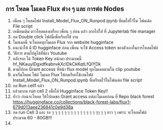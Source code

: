 ## การ โหลด โมเดล Flux ต่าง ๆ และ การต่อ Nodes

1. เพื่อน ๆ โหลดไฟล์ Install_Model_Flux_ON_Runpod.ipynb ที่ผมใส่ไว้ใน โฟลเด้อ File script
2. เหมือนเดิม ดาวโหลดลงเครื่อง เพื่อน ๆ ก่อน แล้ว ลากไปใส่ ที่ Jupyterlab file manager
3. กด Double click ไฟล์นี้เพื่อเรียกใช้ งาน
4. โมลเดลนี้ จะโหลดทุกโมเดล Flux จาก website hugginface
5. แนะนำให้ มี ID hugginface ก่อน เพื่อน จะใช้ Access token ของตัวเองในการโหลดไฟล์
6. วิธีการ ตามไปดูได้ที่ช่อง Youtube
7. หลังจาก ได้ Token Key หน้าตา ประมาณนี้ 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
8. ตามไปกด Grant access ที่หน้า flux model ทุกโมเดลตามใน clip youtube
9. มาเริ่มโหลด ไฟล์ โมเดล Flux ให้กดเรียกใช้งานไฟล์ Install_Model_Flux_ON_Runpod.ipynb ที่เตรียมไว้ในโฟลเด้อ file script
10. กด Run cell1 แล้ว
11. แล้วมากด run cell 2 เพื่อใส่ Hugginface Token Key!!
12. ย้ำว่า ก่อนจะโหลด ให้ไปกดขอ Grant access แต่ละโมเดลก่อน ที่ Repo black forest https://huggingface.co/collections/black-forest-labs/flux1-679d013aee236841c0e9d38a
13. กด run Cell 3 และ รอ ๆ ๆ ๆ ๆ ๆ ๆ ๆ ๆ ๆ ๆ  ๆ ๆ ๆ ๆ ๆๆ ๆ ๆ ยาว ๆ เพราะ จะโหลดไฟล์ ประมาณ​ 60 - 80GB!!!
14. 
    
